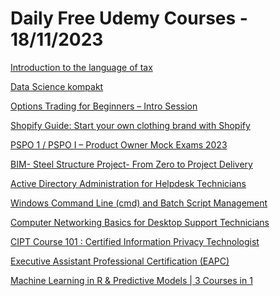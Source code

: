 # Daily Free Udemy Courses - 18/11/2023

[Introduction to the language of tax](https://www.udemy.com/course/introduction-to-the-language-of-tax/?couponCode=7E2DA922F9F440F033E1)
[Data Science kompakt](https://www.udemy.com/course/data-science-kompakt/?couponCode=FREE-NOVEMBER2)
[Options Trading for Beginners – Intro Session](https://www.udemy.com/course/options-trading-for-beginners-intro-session/?couponCode=FREE_11_15_23)
[Shopify Guide: Start your own clothing brand with Shopify](https://www.udemy.com/course/start-your-own-clothing-brand-with-shopify/?couponCode=537D9888118CD048229F)
[PSPO 1 / PSPO I – Product Owner Mock Exams 2023](https://www.udemy.com/course/pspo-1-pspo-i-product-owner-mock-exams-2023/?couponCode=24DDAF7DF6A0036D660E)
[BIM- Steel Structure Project- From Zero to Project Delivery](https://www.udemy.com/course/bim-steel-structure-project-from-zero-to-hero/?couponCode=93D6C9AE48411531E81B)
[Active Directory Administration for Helpdesk Technicians](https://www.udemy.com/course/active-directory-administration-for-helpdesk-technicians/?couponCode=BFRI2023)
[Windows Command Line (cmd) and Batch Script Management](https://www.udemy.com/course/windows-command-line-cmd-batch-script-management/?couponCode=BFRI2023)
[Computer Networking Basics for Desktop Support Technicians](https://www.udemy.com/course/computer-networking-basics-for-desktop-support-technicians/?couponCode=BFRI2023)
[CIPT Course 101 : Certified Information Privacy Technologist](https://www.udemy.com/course/cipt-course-101-certified-information-privacy-technologist/?couponCode=DBBB41309F2C206DE774)
[Executive Assistant Professional Certification (EAPC)](https://www.udemy.com/course/executive-assistant/?couponCode=BBDC88384BE5F33183CB)
[Machine Learning in R & Predictive Models | 3 Courses in 1](https://www.udemy.com/course/machine-learning-predictive-models-in-r-theory-practice/?couponCode=48A92E22F7AC8D2AF0AC)
